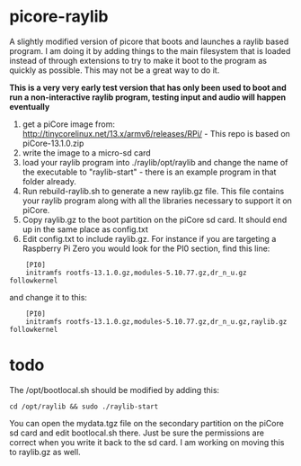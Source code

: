 # picore-raylib
A slightly modified version of picore that boots and launches a raylib based program. I am doing it by adding things to the main filesystem that is loaded instead of through extensions to try to make it boot to the program as quickly as possible. This may not be a great way to do it. 

**This is a very very early test version that has only been used to boot and run a non-interactive raylib program, testing input and audio will happen eventually**

1. get a piCore image from: http://tinycorelinux.net/13.x/armv6/releases/RPi/ - This repo is based on piCore-13.1.0.zip
2. write the image to a micro-sd card
3. load your raylib program into ./raylib/opt/raylib and change the name of the executable to "raylib-start" - there is an example program in that folder already.
4. Run rebuild-raylib.sh to generate a new raylib.gz file. This file contains your raylib program along with all the libraries necessary to support it on piCore.
5. Copy raylib.gz to the boot partition on the piCore sd card. It should end up in the same place as config.txt
6. Edit config.txt to include raylib.gz. For instance if you are targeting a Raspberry Pi Zero you would look for the PI0 section, find this line:

```
    [PI0]
    initramfs rootfs-13.1.0.gz,modules-5.10.77.gz,dr_n_u.gz followkernel
```

and change it to this:

```
    [PI0]
    initramfs rootfs-13.1.0.gz,modules-5.10.77.gz,dr_n_u.gz,raylib.gz followkernel
```

# todo
The /opt/bootlocal.sh should be modified by adding this:

```cd /opt/raylib && sudo ./raylib-start```

You can open the mydata.tgz file on the secondary partition on the piCore sd card and edit bootlocal.sh there. Just be sure the permissions are correct when you write it back to the sd card. I am working on moving this to raylib.gz as well.